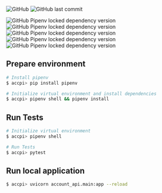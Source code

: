 ![GitHub](https://img.shields.io/github/license/FRReinert/accapi)
![GitHub last commit](https://img.shields.io/github/last-commit/FRReinert/accapi)

![GitHub Pipenv locked dependency version](https://img.shields.io/github/pipenv/locked/dependency-version/FRReinert/accapi/fastapi)
![GitHub Pipenv locked dependency version](https://img.shields.io/github/pipenv/locked/dependency-version/FRReinert/accapi/pydantic)
![GitHub Pipenv locked dependency version](https://img.shields.io/github/pipenv/locked/dependency-version/FRReinert/accapi/uvicorn)
![GitHub Pipenv locked dependency version](https://img.shields.io/github/pipenv/locked/dependency-version/FRReinert/accapi/firebase-admin)
![GitHub Pipenv locked dependency version](https://img.shields.io/github/pipenv/locked/dependency-version/FRReinert/accapi/pytest)

## Prepare environment

```sh
# Install pipenv
$ accpi> pip install pipenv

# Initialize virtual environment and install dependencies
$ accpi> pipenv shell && pipenv install
```

## Run Tests

```sh
# Initialize virtual environment
$ accpi> pipenv shell

# Run Tests
$ accpi> pytest
```

## Run local application

```sh
$ accpi> uvicorn account_api.main:app --reload 
````